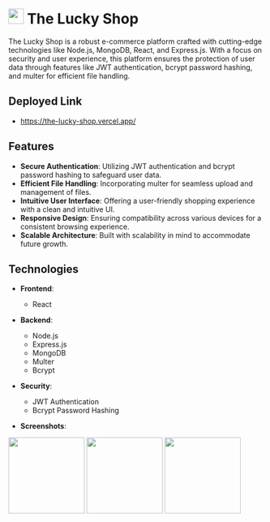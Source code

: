# <img src='https://cdn-icons-png.flaticon.com/128/7610/7610777.png' width='30px'/> The Lucky Shop

The Lucky Shop is a robust e-commerce platform crafted with cutting-edge technologies like Node.js, MongoDB, React, and Express.js. With a focus on security and user experience, this platform ensures the protection of user data through features like JWT authentication, bcrypt password hashing, and multer for efficient file handling.

## Deployed Link
 - https://the-lucky-shop.vercel.app/

## Features

- **Secure Authentication**: Utilizing JWT authentication and bcrypt password hashing to safeguard user data.
- **Efficient File Handling**: Incorporating multer for seamless upload and management of files.
- **Intuitive User Interface**: Offering a user-friendly shopping experience with a clean and intuitive UI.
- **Responsive Design**: Ensuring compatibility across various devices for a consistent browsing experience.
- **Scalable Architecture**: Built with scalability in mind to accommodate future growth.

## Technologies

- **Frontend**:
  - React
    
- **Backend**:
  - Node.js
  - Express.js
  - MongoDB
  - Multer
  - Bcrypt

- **Security**:
  - JWT Authentication
  - Bcrypt Password Hashing

- **Screenshots**:
<img src='/Users/diya/Desktop/projects/The-Lucky-Shop/278069850-72222d29-a410-4791-8a69-391312d6d54c.png' width='150px'/>
<img src='/Users/diya/Desktop/projects/The-Lucky-Shop/278069850-72222d29-a410-4791-8a69-391312d6d54c.png' width='150px'/>
<img src='/Users/diya/Desktop/projects/The-Lucky-Shop/278069803-f98449aa-1430-45b9-886f-a5b5cb14e2d1.gif' width='150px'/>
